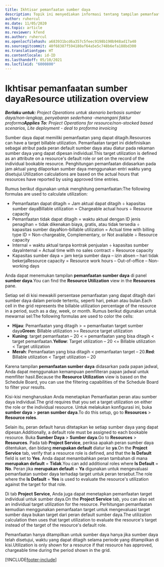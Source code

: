 ```yaml
---
title: Ikhtisar pemanfaatan sumber daya
description: Topik ini menyediakan informasi tentang tampilan pemanfaatan sumber daya di Project Operations.
author: ruhercul
ms.date: 11/05/2020
ms.topic: article
ms.reviewer: kfend
ms.author: ruhercul
ms.openlocfilehash: a683931bcd6a357c5feec9198b190b948ad17a40
ms.sourcegitcommit: 40f68387f594180af64a5e5c748b6efa188bd300
ms.translationtype: HT
ms.contentlocale: id-ID
ms.lasthandoff: 05/10/2021
ms.locfileid: "6000800"
---
```

# <a name="resource-utilization-overview"></a><span data-ttu-id="3dd99-103">Ikhtisar pemanfaatan sumber daya</span><span class="sxs-lookup"><span data-stu-id="3dd99-103">Resource utilization overview</span></span>

<span data-ttu-id="3dd99-104">_**Berlaku untuk:** Project Operations untuk skenario berbasis sumber daya/non-lengkap, penyebaran sederhana -menangani faktur proforma_</span><span class="sxs-lookup"><span data-stu-id="3dd99-104">_**Applies To:** Project Operations for resource/non-stocked based scenarios, Lite deployment - deal to proforma invoicing_</span></span>

<span data-ttu-id="3dd99-105">Sumber daya dapat memiliki pemanfaatan yang dapat ditagih.</span><span class="sxs-lookup"><span data-stu-id="3dd99-105">Resources can have a target billable utilization.</span></span> <span data-ttu-id="3dd99-106">Pemanfaatan target ini didefinisikan sebagai atribut pada peran default sumber daya atau diatur pada rekaman sumber daya yang dapat dipesan individual.</span><span class="sxs-lookup"><span data-stu-id="3dd99-106">This target utilization is defined as an attribute on a resource's default role or set on the record of the individual bookable resource.</span></span> <span data-ttu-id="3dd99-107">Penghitungan pemanfaatan didasarkan pada jam aktual yang dilaporkan sumber daya menggunakan entri waktu yang disetujui.</span><span class="sxs-lookup"><span data-stu-id="3dd99-107">Utilization calculations are based on the actual hours that resources have reported by using approved time entries.</span></span>

<span data-ttu-id="3dd99-108">Rumus berikut digunakan untuk menghitung pemanfaatan:</span><span class="sxs-lookup"><span data-stu-id="3dd99-108">The following formulas are used to calculate utilization:</span></span>

  - <span data-ttu-id="3dd99-109">Pemanfaatan dapat ditagih = Jam aktual dapat ditagih ÷ kapasitas sumber daya</span><span class="sxs-lookup"><span data-stu-id="3dd99-109">Billable utilization = Chargeable actual hours ÷ Resource capacity</span></span>
  - <span data-ttu-id="3dd99-110">Pemanfaatan tidak dapat ditagih = waktu aktual dengan ID jenis penagihan = tidak dikenakan biaya, gratis, atau tidak tersedia ÷ kapasitas sumber daya</span><span class="sxs-lookup"><span data-stu-id="3dd99-110">Non-billable utilization = Actual time with billing type ID = Non-chargeable, Complementary, or Not available ÷ Resource capacity</span></span>
  - <span data-ttu-id="3dd99-111">Internal = waktu aktual tanpa kontrak penjualan ÷ kapasitas sumber daya</span><span class="sxs-lookup"><span data-stu-id="3dd99-111">Internal = Actual time with no sales contract ÷ Resource capacity</span></span>
  - <span data-ttu-id="3dd99-112">Kapasitas sumber daya = jam kerja sumber daya – izin absen – hari tidak bekerja</span><span class="sxs-lookup"><span data-stu-id="3dd99-112">Resource capacity = Resource work hours – Out-of-office – Non-working days</span></span>

<span data-ttu-id="3dd99-113">Anda dapat menemukan tampilan **pemanfaatan sumber daya** di panel **sumber daya**.</span><span class="sxs-lookup"><span data-stu-id="3dd99-113">You can find the **Resource Utilization** view in the **Resources** pane.</span></span>

<span data-ttu-id="3dd99-114">Setiap sel di kisi mewakili persentase pemanfaatan yang dapat ditagih dari sumber daya dalam periode tertentu, seperti hari, pekan atau bulan.</span><span class="sxs-lookup"><span data-stu-id="3dd99-114">Each cell in the grid represents the billable utilization percentage of the resource in a period, such as a day, week, or month.</span></span> <span data-ttu-id="3dd99-115">Rumus berikut digunakan untuk mewarnai sel:</span><span class="sxs-lookup"><span data-stu-id="3dd99-115">The following formulas are used to color the cells:</span></span>

  - <span data-ttu-id="3dd99-116">**Hijau**: Pemanfaatan yang ditagih > = pemanfaatan target sumber daya</span><span class="sxs-lookup"><span data-stu-id="3dd99-116">**Green**: Billable utilization >= Resource target utilization</span></span>
  - <span data-ttu-id="3dd99-117">**Kuning**: target pemanfaatan – 20 < = pemanfaatan yang bisa ditagih < target pemanfaatan.</span><span class="sxs-lookup"><span data-stu-id="3dd99-117">**Yellow**: Target utilization – 20 <= Billable utilization < Target utilization</span></span>
  - <span data-ttu-id="3dd99-118">**Merah**: Pemanfaatan yang bisa ditagih < pemanfaatan target – 20.</span><span class="sxs-lookup"><span data-stu-id="3dd99-118">**Red**: Billable utilization < Target utilization – 20</span></span>

<span data-ttu-id="3dd99-119">Karena tampilan **pemanfaatan sumber daya** didasarkan pada papan jadwal, Anda dapat menggunakan kemampuan pemfilteran papan jadwal untuk memfilter hasil.</span><span class="sxs-lookup"><span data-stu-id="3dd99-119">Because the **Resource Utilization** view is based on the Schedule Board, you can use the filtering capabilities of the Schedule Board to filter your results.</span></span>

<span data-ttu-id="3dd99-120">Kisi-kisi mengharuskan Anda menetapkan Pemanfaatan peran atau sumber daya individual.</span><span class="sxs-lookup"><span data-stu-id="3dd99-120">The grid requires that you set a target utilization on either the role or the individual resource.</span></span> <span data-ttu-id="3dd99-121">Untuk melakukan konfigurasi ini, buka **sumber daya** > **peran sumber daya**.</span><span class="sxs-lookup"><span data-stu-id="3dd99-121">To do this setup, go to **Resources** > **Resource roles**.</span></span>

<span data-ttu-id="3dd99-122">Selain itu, peran default harus ditetapkan ke setiap sumber daya yang dapat dipesan.</span><span class="sxs-lookup"><span data-stu-id="3dd99-122">Additionally, a default role must be assigned to each bookable resource.</span></span> <span data-ttu-id="3dd99-123">Buka **Sumber Daya** > **Sumber daya**.</span><span class="sxs-lookup"><span data-stu-id="3dd99-123">Go to **Resources** > **Resources**.</span></span> <span data-ttu-id="3dd99-124">Pada tab **Project Service**, periksa apakah peran sumber daya ditentukan, dan bidang **merupakan default** diatur ke **ya**.</span><span class="sxs-lookup"><span data-stu-id="3dd99-124">On the **Project Service** tab, verify that a resource role is defined, and that the **Is Default** field is set to **Yes**.</span></span> <span data-ttu-id="3dd99-125">Anda dapat menambahkan peran tambahan di mana **merupakan default** = **Tidak**.</span><span class="sxs-lookup"><span data-stu-id="3dd99-125">You can add additional roles where **Is Default** = **No**.</span></span> <span data-ttu-id="3dd99-126">Peran jika **merupakan default** = **Ya** digunakan untuk mengevaluasi pemanfaatan sumber daya terhadap target untuk peran tersebut.</span><span class="sxs-lookup"><span data-stu-id="3dd99-126">The role where the **Is Default** = **Yes** is used to evaluate the resource's utilization against the target for that role.</span></span>

<span data-ttu-id="3dd99-127">Di tab **Project Service**, Anda juga dapat menetapkan pemanfaatan target individual untuk sumber daya.</span><span class="sxs-lookup"><span data-stu-id="3dd99-127">On the **Project Service** tab, you can also set an individual target utilization for the resource.</span></span> <span data-ttu-id="3dd99-128">Perhitungan pemanfaatan kemudian menggunakan pemanfaatan target untuk mengevaluasi target sumber daya bukan target dari peran default sumber daya.</span><span class="sxs-lookup"><span data-stu-id="3dd99-128">The utilization calculation then uses that target utilization to evaluate the resource's target instead of the target of the resource's default role.</span></span>

<span data-ttu-id="3dd99-129">Pemanfaatan hanya ditampilkan untuk sumber daya hanya jika sumber daya telah disetujui, waktu yang dapat ditagih selama periode yang ditampilkan di kisi.</span><span class="sxs-lookup"><span data-stu-id="3dd99-129">Utilization is only shown for a resource if that resource has approved, chargeable time during the period shown in the grid.</span></span>


[!INCLUDE[footer-include](../includes/footer-banner.md)]